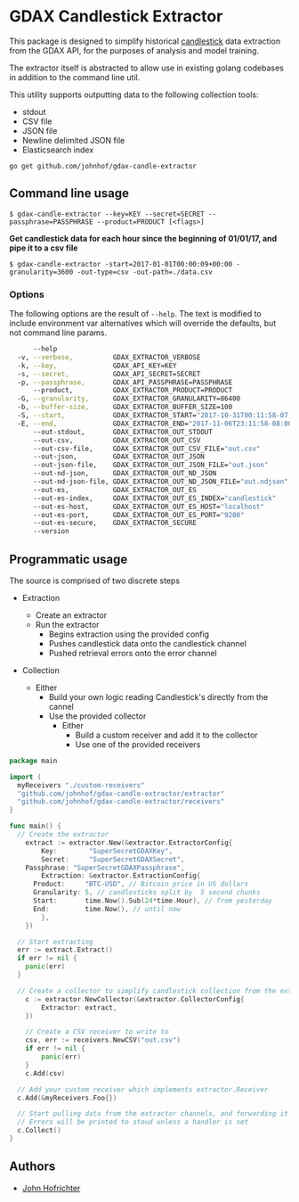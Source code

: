 # GDAX Candlestick Extractor

This package is designed to simplify historical [candlestick](http://www.investopedia.com/terms/c/candlestick.asp) data extraction from the GDAX API, for the purposes of analysis and  model training.

The extractor itself is abstracted to allow use in existing golang codebases in addition to the command line util.

This utility supports outputting data to the following collection tools:
  * stdout
  * CSV file
  * JSON file
  * Newline delimited JSON file
  * Elasticsearch index

`go get github.com/johnhof/gdax-candle-extractor`

## Command line usage

`$ gdax-candle-extractor --key=KEY --secret=SECRET --passphrase=PASSPHRASE --product=PRODUCT [<flags>]`

**Get candlestick data for each hour since the beginning of 01/01/17, and pipe it to a csv file**

`$ gdax-candle-extractor -start=2017-01-01T00:00:09+00:00 -granularity=3600 -out-type=csv -out-path=./data.csv`

### Options

The following options are the result of `--help`. The text is modified to include environment var alternatives which will override the defaults, but not command line params.

```bash
      --help                                                                context-sensitive help (also try --help-long and --help-man).
  -v, --verbose,          GDAX_EXTRACTOR_VERBOSE                            verbose logging
  -k, --key,              GDAX_API_KEY=KEY                                  GDAX API key
  -s, --secret,           GDAX_API_SECRET=SECRET                            GDAX API secret
  -p, --passphrase,       GDAX_API_PASSPHRASE=PASSPHRASE                    GDAX API passphrase
      --product,          GDAX_EXTRACTOR_PRODUCT=PRODUCT                    Product ID to extract [BTC-USD, ETH-USD, LTC-USD]
  -G, --granularity,      GDAX_EXTRACTOR_GRANULARITY=86400                  Granularity in seconds of blocks in the candlestick data
  -b, --buffer-size,      GDAX_EXTRACTOR_BUFFER_SIZE=100                    Size of candlestick buffer waiting for collection
  -S, --start,            GDAX_EXTRACTOR_START="2017-10-31T00:11:58-07:00"  Start time as RFC3339
  -E, --end,              GDAX_EXTRACTOR_END="2017-11-06T23:11:58-08:00"    End time in as RFC3339
      --out-stdout,       GDAX_EXTRACTOR_OUT_STDOUT                         Write output to stdout. Used by default if no other output is specified
      --out-csv,          GDAX_EXTRACTOR_OUT_CSV                            Write output to CSV file
      --out-csv-file,     GDAX_EXTRACTOR_OUT_CSV_FILE="out.csv"             Set the file to write to
      --out-json,         GDAX_EXTRACTOR_OUT_JSON                           Write output to JSON file
      --out-json-file,    GDAX_EXTRACTOR_OUT_JSON_FILE="out.json"           Set the file to write to
      --out-nd-json,      GDAX_EXTRACTOR_OUT_ND_JSON                        Write output to new line delimited JSON file
      --out-nd-json-file, GDAX_EXTRACTOR_OUT_ND_JSON_FILE="out.ndjson"      Set the file to write to
      --out-es,           GDAX_EXTRACTOR_OUT_ES                             Index output to elasticsearch
      --out-es-index,     GDAX_EXTRACTOR_OUT_ES_INDEX="candlestick"         Elasticsearch index to use for output
      --out-es-host,      GDAX_EXTRACTOR_OUT_ES_HOST="localhost"            Set the elasticsearch host to write to
      --out-es-port,      GDAX_EXTRACTOR_OUT_ES_PORT="9200"                 Set the elasticsearch port to write to
      --out-es-secure,    GDAX_EXTRACTOR_SECURE                             Set the elasticsearch requests to use https
      --version                                                             Show application version.

```

## Programmatic usage

The source is comprised of two discrete steps
- Extraction
  - Create an extractor
  - Run the extractor
    - Begins extraction using the provided config
    - Pushes candlestick data onto the candlestick channel
    - Pushed retrieval errors onto the error channel

- Collection
  - Either
    - Build your own logic reading Candlestick's directly from the cannel
    - Use the provided collector
      - Either
        - Build a custom receiver and add it to the collector
        - Use one of the provided receivers

```go
package main

import (
  myReceivers "./custom-receivers"
  "github.com/johnhof/gdax-candle-extractor/extractor"
  "github.com/johnhof/gdax-candle-extractor/receivers"
}

func main() {
  // Create the extractor
	extract := extractor.New(&extractor.ExtractorConfig{
		Key:        "SuperSecretGDAXKey",
		Secret:     "SuperSecretGDAXSecret",
    Passphrase: "SuperSecretGDAXPassphrase",
		Extraction: &extractor.ExtractionConfig{
      Product:     "BTC-USD", // Bitcoin price in US dollars
      Granularity: 5, // candlesticks split by  5 second chunks
      Start:       time.Now().Sub(24*time.Hour), // from yesterday
      End:         time.Now(), // until now
		},
	})

  // Start extracting
  err := extract.Extract()
  if err != nil {
    panic(err)
  }

  // Create a collector to simplify candlestick collection from the extractor
	c := extractor.NewCollector(&extractor.CollectorConfig{
		Extractor: extract,
	})

	// Create a CSV receiver to write to
	csv, err := receivers.NewCSV("out.csv")
	if err != nil {
		panic(err)
	}
	c.Add(csv)

  // Add your custom receiver which implements extractor.Receiver
  c.Add(&myReceivers.Foo{})

  // Start pulling data from the extractor channels, and forwarding it to all receivers
  // Errors will be printed to stoud unless a handler is set
  c.Collect()
}
```

## Authors

* [John Hofrichter](github.com/johnhof)

